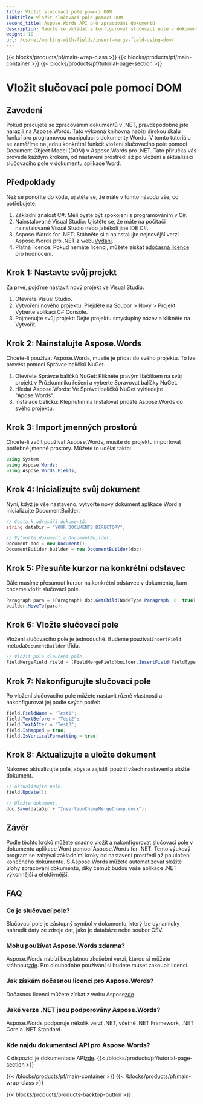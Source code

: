 ```yaml
---
title: Vložit slučovací pole pomocí DOM
linktitle: Vložit slučovací pole pomocí DOM
second_title: Aspose.Words API pro zpracování dokumentů
description: Naučte se vkládat a konfigurovat slučovací pole v dokumentech aplikace Word pomocí Aspose.Words for .NET s tímto komplexním, podrobným výukovým programem.
weight: 10
url: /cs/net/working-with-fields/insert-merge-field-using-dom/
---
```


{{< blocks/products/pf/main-wrap-class >}}
{{< blocks/products/pf/main-container >}}
{{< blocks/products/pf/tutorial-page-section >}}

# Vložit slučovací pole pomocí DOM

## Zavedení

Pokud pracujete se zpracováním dokumentů v .NET, pravděpodobně jste narazili na Aspose.Words. Tato výkonná knihovna nabízí širokou škálu funkcí pro programovou manipulaci s dokumenty Wordu. V tomto tutoriálu se zaměříme na jednu konkrétní funkci: vložení slučovacího pole pomocí Document Object Model (DOM) v Aspose.Words pro .NET. Tato příručka vás provede každým krokem, od nastavení prostředí až po vložení a aktualizaci slučovacího pole v dokumentu aplikace Word.

## Předpoklady

Než se ponoříte do kódu, ujistěte se, že máte v tomto návodu vše, co potřebujete.

1. Základní znalost C#: Měli byste být spokojeni s programováním v C#.
2. Nainstalované Visual Studio: Ujistěte se, že máte na počítači nainstalované Visual Studio nebo jakékoli jiné IDE C#.
3.  Aspose.Words for .NET: Stáhněte si a nainstalujte nejnovější verzi Aspose.Words pro .NET z webu[Vydání](https://releases.aspose.com/words/net/).
4.  Platná licence: Pokud nemáte licenci, můžete získat a[dočasná licence](https://purchase.aspose.com/temporary-license/) pro hodnocení.

## Krok 1: Nastavte svůj projekt

Za prvé, pojďme nastavit nový projekt ve Visual Studiu.

1. Otevřete Visual Studio.
2. Vytvoření nového projektu: Přejděte na Soubor > Nový > Projekt. Vyberte aplikaci C# Console.
3. Pojmenujte svůj projekt: Dejte projektu smysluplný název a klikněte na Vytvořit.

## Krok 2: Nainstalujte Aspose.Words

Chcete-li používat Aspose.Words, musíte je přidat do svého projektu. To lze provést pomocí Správce balíčků NuGet.

1. Otevřete Správce balíčků NuGet: Klikněte pravým tlačítkem na svůj projekt v Průzkumníku řešení a vyberte Spravovat balíčky NuGet.
2. Hledat Aspose.Words: Ve Správci balíčků NuGet vyhledejte "Apose.Words".
3. Instalace balíčku: Klepnutím na Instalovat přidáte Aspose.Words do svého projektu.

## Krok 3: Import jmenných prostorů

Chcete-li začít používat Aspose.Words, musíte do projektu importovat potřebné jmenné prostory. Můžete to udělat takto:

```csharp
using System;
using Aspose.Words;
using Aspose.Words.Fields;
```

## Krok 4: Inicializujte svůj dokument

Nyní, když je vše nastaveno, vytvořte nový dokument aplikace Word a inicializujte DocumentBuilder.

```csharp
// Cesta k adresáři dokumentů.
string dataDir = "YOUR DOCUMENTS DIRECTORY";

// Vytvořte dokument a DocumentBuilder.
Document doc = new Document();
DocumentBuilder builder = new DocumentBuilder(doc);
```

## Krok 5: Přesuňte kurzor na konkrétní odstavec

Dále musíme přesunout kurzor na konkrétní odstavec v dokumentu, kam chceme vložit slučovací pole.

```csharp
Paragraph para = (Paragraph) doc.GetChild(NodeType.Paragraph, 0, true);
builder.MoveTo(para);
```

## Krok 6: Vložte slučovací pole

 Vložení slučovacího pole je jednoduché. Budeme používat`InsertField` metoda`DocumentBuilder` třída.

```csharp
// Vložit pole sloučení pole.
FieldMergeField field = (FieldMergeField)builder.InsertField(FieldType.FieldMergeField, false);
```

## Krok 7: Nakonfigurujte slučovací pole

Po vložení slučovacího pole můžete nastavit různé vlastnosti a nakonfigurovat jej podle svých potřeb.

```csharp
field.FieldName = "Test1";
field.TextBefore = "Test2";
field.TextAfter = "Test3";
field.IsMapped = true;
field.IsVerticalFormatting = true;
```

## Krok 8: Aktualizujte a uložte dokument

Nakonec aktualizujte pole, abyste zajistili použití všech nastavení a uložte dokument.

```csharp
// Aktualizujte pole.
field.Update();

// Uložte dokument.
doc.Save(dataDir + "InsertionChampMergeChamp.docx");
```

## Závěr

Podle těchto kroků můžete snadno vložit a nakonfigurovat slučovací pole v dokumentu aplikace Word pomocí Aspose.Words for .NET. Tento výukový program se zabýval základními kroky od nastavení prostředí až po uložení konečného dokumentu. S Aspose.Words můžete automatizovat složité úlohy zpracování dokumentů, díky čemuž budou vaše aplikace .NET výkonnější a efektivnější.

## FAQ

###  Co je slučovací pole?
Slučovací pole je zástupný symbol v dokumentu, který lze dynamicky nahradit daty ze zdroje dat, jako je databáze nebo soubor CSV.

###  Mohu používat Aspose.Words zdarma?
 Aspose.Words nabízí bezplatnou zkušební verzi, kterou si můžete stáhnout[zde](https://releases.aspose.com/). Pro dlouhodobé používání si budete muset zakoupit licenci.

###  Jak získám dočasnou licenci pro Aspose.Words?
 Dočasnou licenci můžete získat z webu Aspose[zde](https://purchase.aspose.com/temporary-license/).

### Jaké verze .NET jsou podporovány Aspose.Words?
Aspose.Words podporuje několik verzí .NET, včetně .NET Framework, .NET Core a .NET Standard.

###  Kde najdu dokumentaci API pro Aspose.Words?
 K dispozici je dokumentace API[zde](https://reference.aspose.com/words/net/).
{{< /blocks/products/pf/tutorial-page-section >}}

{{< /blocks/products/pf/main-container >}}
{{< /blocks/products/pf/main-wrap-class >}}

{{< blocks/products/products-backtop-button >}}
